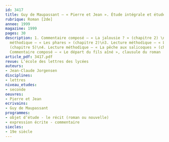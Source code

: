 ```yaml
---
id: 3417
title: Guy de Maupassant – « Pierre et Jean ». Étude intégrale et étude d’extraits 
rubrique: Roman [2de]
annee: 1999
magazine: 1999
pages: 30
description: 1. Commentaire composé – « La jalousie ? » (chapitre 2) \n2. Lecture
  méthodique – « Les phares » (chapitre 2)\n3. Lecture méthodique – « Le portrait »
  (chapitre 5)\n4. Lecture méthodique – « La pêche aux salicoques » (chapitre 6)\n5.
  Commentaire composé – « Le départ du fils aîné », clausule du roman
article_pdf: 3417.pdf
revue: L’école des lettres des lycées
auteurs:
- Jean-Claude Jorgensen
disciplines:
- lettres
niveau_etudes:
- seconde
oeuvres:
- Pierre et Jean
ecrivains:
- Guy de Maupassant
programmes:
- objet d’étude - le récit (roman ou nouvelle)
- expression écrite - commentaire
siecles:
- 19e siècle
---
```


